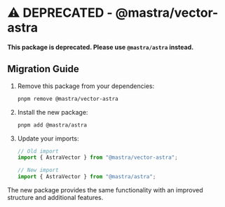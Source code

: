 # ⚠️ DEPRECATED - @mastra/vector-astra

**This package is deprecated. Please use `@mastra/astra` instead.**

## Migration Guide

1. Remove this package from your dependencies:

   ```bash
   pnpm remove @mastra/vector-astra
   ```

2. Install the new package:

   ```bash
   pnpm add @mastra/astra
   ```

3. Update your imports:

   ```typescript
   // Old import
   import { AstraVector } from "@mastra/vector-astra";

   // New import
   import { AstraVector } from "@mastra/astra";
   ```

The new package provides the same functionality with an improved structure and additional features.
